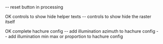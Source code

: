 -- reset button in processing

OK controls to show hide helper texts
-- controls to show hide the raster itself

OK complete hachure config
-- add illumination azimuth to hachure config
-- add illumination min max or proportion to hachure config
